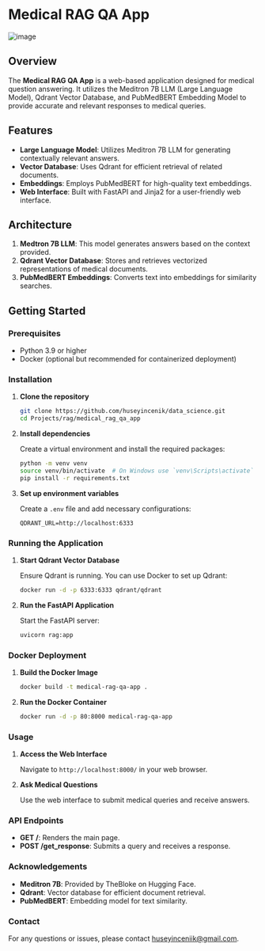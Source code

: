 # Medical RAG QA App
![image](https://github.com/user-attachments/assets/7fa08bc9-af1a-4155-98c6-1e0b3db5a0c6)

## Overview

The **Medical RAG QA App** is a web-based application designed for medical question answering. It utilizes the Meditron 7B LLM (Large Language Model), Qdrant Vector Database, and PubMedBERT Embedding Model to provide accurate and relevant responses to medical queries. 

## Features

- **Large Language Model**: Utilizes Meditron 7B LLM for generating contextually relevant answers.
- **Vector Database**: Uses Qdrant for efficient retrieval of related documents.
- **Embeddings**: Employs PubMedBERT for high-quality text embeddings.
- **Web Interface**: Built with FastAPI and Jinja2 for a user-friendly web interface.

## Architecture

1. **Medtron 7B LLM**: This model generates answers based on the context provided.
2. **Qdrant Vector Database**: Stores and retrieves vectorized representations of medical documents.
3. **PubMedBERT Embeddings**: Converts text into embeddings for similarity searches.

## Getting Started

### Prerequisites

- Python 3.9 or higher
- Docker (optional but recommended for containerized deployment)

### Installation

1. **Clone the repository**

    ```bash
    git clone https://github.com/huseyincenik/data_science.git
    cd Projects/rag/medical_rag_qa_app
    ```

2. **Install dependencies**

    Create a virtual environment and install the required packages:

    ```bash
    python -m venv venv
    source venv/bin/activate  # On Windows use `venv\Scripts\activate`
    pip install -r requirements.txt
    ```

3. **Set up environment variables**

    Create a `.env` file and add necessary configurations:

    ```env
    QDRANT_URL=http://localhost:6333
    ```

### Running the Application

1. **Start Qdrant Vector Database**

    Ensure Qdrant is running. You can use Docker to set up Qdrant:

    ```bash
    docker run -d -p 6333:6333 qdrant/qdrant
    ```

2. **Run the FastAPI Application**

    Start the FastAPI server:

    ```bash
    uvicorn rag:app
    ```

### Docker Deployment

1. **Build the Docker Image**

    ```bash
    docker build -t medical-rag-qa-app .
    ```

2. **Run the Docker Container**

    ```bash
    docker run -d -p 80:8000 medical-rag-qa-app
    ```

### Usage

1. **Access the Web Interface**

    Navigate to `http://localhost:8000/` in your web browser.

2. **Ask Medical Questions**

    Use the web interface to submit medical queries and receive answers.

### API Endpoints

- **GET /**: Renders the main page.
- **POST /get_response**: Submits a query and receives a response.


### Acknowledgements

- **Meditron 7B**: Provided by TheBloke on Hugging Face.
- **Qdrant**: Vector database for efficient document retrieval.
- **PubMedBERT**: Embedding model for text similarity.

### Contact

For any questions or issues, please contact [huseyinceniik@gmail.com](mailto:huseyinceniik@gmail.com).

